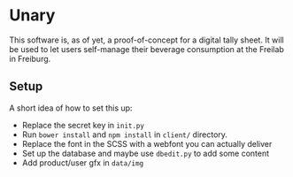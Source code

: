 # Unary

This software is, as of yet, a proof-of-concept for a digital tally sheet. It will be used to let users self-manage their beverage consumption at the Freilab in Freiburg.

## Setup

A short idea of how to set this up:

* Replace the secret key in `init.py`
* Run `bower install` and `npm install` in `client/` directory.
* Replace the font in the SCSS with a webfont you can actually deliver
* Set up the database and maybe use `dbedit.py` to add some content
* Add product/user gfx in `data/img`
